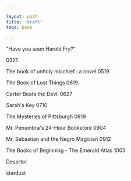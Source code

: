 ```yaml
---

layout: post
title: 'draft'
tags: book

---
```




"Have you seen Harold Fry?"

0321




The book of unholy mischief : a novel
0519

The Book of Lost Things
0619

Carter Beats the Devil
0627

Sarah's Key
0710

The Mysteries of Pittsburgh
0819

Mr. Penumbra's 24-Hour Bookstore
0904

Mr. Sebastian and the Negro Magician
0912


The Books of Beginning - The Emerald Atlas
1005 


Deserter

stardust